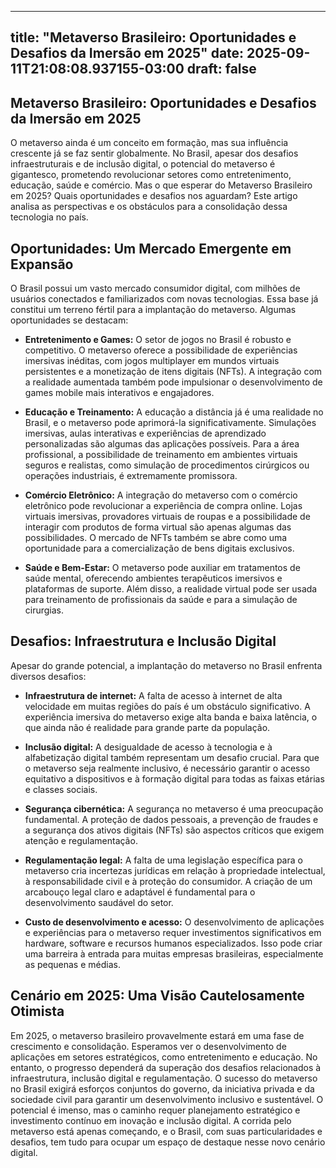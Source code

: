 
---
title: "Metaverso Brasileiro: Oportunidades e Desafios da Imersão em 2025"
date: 2025-09-11T21:08:08.937155-03:00
draft: false
---

## Metaverso Brasileiro: Oportunidades e Desafios da Imersão em 2025

O metaverso ainda é um conceito em formação, mas sua influência crescente já se faz sentir globalmente. No Brasil, apesar dos desafios infraestruturais e de inclusão digital, o potencial do metaverso é gigantesco, prometendo revolucionar setores como entretenimento, educação, saúde e comércio.  Mas o que esperar do Metaverso Brasileiro em 2025? Quais oportunidades e desafios nos aguardam?  Este artigo analisa as perspectivas e os obstáculos para a consolidação dessa tecnologia no país.

## Oportunidades: Um Mercado Emergente em Expansão

O Brasil possui um vasto mercado consumidor digital, com milhões de usuários conectados e familiarizados com novas tecnologias.  Essa base já constitui um terreno fértil para a implantação do metaverso.  Algumas oportunidades se destacam:

* **Entretenimento e Games:** O setor de jogos no Brasil é robusto e competitivo. O metaverso oferece a possibilidade de experiências imersivas inéditas, com jogos multiplayer em mundos virtuais persistentes e a monetização de itens digitais (NFTs).  A integração com a realidade aumentada também pode impulsionar o desenvolvimento de games mobile mais interativos e engajadores.

* **Educação e Treinamento:**  A educação a distância já é uma realidade no Brasil, e o metaverso pode aprimorá-la significativamente.  Simulações imersivas, aulas interativas e experiências de aprendizado personalizadas são algumas das aplicações possíveis.  Para a área profissional, a possibilidade de treinamento em ambientes virtuais seguros e realistas, como simulação de procedimentos cirúrgicos ou operações industriais, é extremamente promissora.

* **Comércio Eletrônico:** A integração do metaverso com o comércio eletrônico pode revolucionar a experiência de compra online.  Lojas virtuais imersivas, provadores virtuais de roupas e a possibilidade de interagir com produtos de forma virtual são apenas algumas das possibilidades. O mercado de NFTs também se abre como uma oportunidade para a comercialização de bens digitais exclusivos.

* **Saúde e Bem-Estar:** O metaverso pode auxiliar em tratamentos de saúde mental, oferecendo ambientes terapêuticos imersivos e plataformas de suporte.  Além disso, a realidade virtual pode ser usada para treinamento de profissionais da saúde e para a simulação de cirurgias.

## Desafios: Infraestrutura e Inclusão Digital

Apesar do grande potencial, a implantação do metaverso no Brasil enfrenta diversos desafios:

* **Infraestrutura de internet:** A falta de acesso à internet de alta velocidade em muitas regiões do país é um obstáculo significativo.  A experiência imersiva do metaverso exige alta banda e baixa latência, o que ainda não é realidade para grande parte da população.

* **Inclusão digital:** A desigualdade de acesso à tecnologia e à alfabetização digital também representam um desafio crucial.  Para que o metaverso seja realmente inclusivo, é necessário garantir o acesso equitativo a dispositivos e à formação digital para todas as faixas etárias e classes sociais.

* **Segurança cibernética:**  A segurança no metaverso é uma preocupação fundamental.  A proteção de dados pessoais, a prevenção de fraudes e a segurança dos ativos digitais (NFTs) são aspectos críticos que exigem atenção e regulamentação.

* **Regulamentação legal:** A falta de uma legislação específica para o metaverso cria incertezas jurídicas em relação à propriedade intelectual, à responsabilidade civil e à proteção do consumidor.  A criação de um arcabouço legal claro e adaptável é fundamental para o desenvolvimento saudável do setor.

* **Custo de desenvolvimento e acesso:** O desenvolvimento de aplicações e experiências para o metaverso requer investimentos significativos em hardware, software e recursos humanos especializados.  Isso pode criar uma barreira à entrada para muitas empresas brasileiras, especialmente as pequenas e médias.


## Cenário em 2025: Uma Visão Cautelosamente Otimista

Em 2025, o metaverso brasileiro provavelmente estará em uma fase de crescimento e consolidação.  Esperamos ver o desenvolvimento de aplicações em setores estratégicos, como entretenimento e educação.  No entanto, o progresso dependerá da superação dos desafios relacionados à infraestrutura, inclusão digital e regulamentação.  O sucesso do metaverso no Brasil exigirá esforços conjuntos do governo, da iniciativa privada e da sociedade civil para garantir um desenvolvimento inclusivo e sustentável.  O potencial é imenso, mas o caminho requer planejamento estratégico e investimento contínuo em inovação e inclusão digital.  A corrida pelo metaverso está apenas começando, e o Brasil, com suas particularidades e desafios, tem tudo para ocupar um espaço de destaque nesse novo cenário digital.
